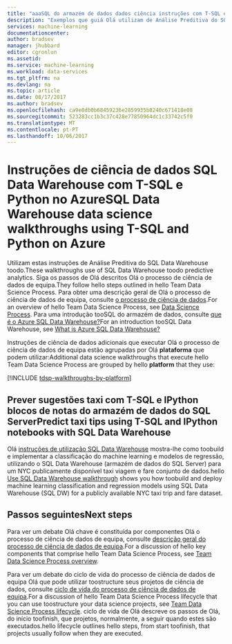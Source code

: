 ```yaml
---
title: "aaaSQL do armazém de dados dados ciência instruções com T-SQL e Python no Azure | Microsoft Docs"
description: "Exemplos que guiá Olá utilizam de Análise Preditiva do SQL Data Warehouse toodo."
services: machine-learning
documentationcenter: 
author: bradsev
manager: jhubbard
editor: cgronlun
ms.assetid: 
ms.service: machine-learning
ms.workload: data-services
ms.tgt_pltfrm: na
ms.devlang: na
ms.topic: article
ms.date: 08/17/2017
ms.author: bradsev
ms.openlocfilehash: ca9e8db0b68459236e2859935b8240c671418e08
ms.sourcegitcommit: 523283cc1b3c37c428e77850964dc1c33742c5f0
ms.translationtype: MT
ms.contentlocale: pt-PT
ms.lasthandoff: 10/06/2017
---
```

# <a name="sql-data-warehouse-data-science-walkthroughs-using-t-sql-and-python-on-azure"></a><span data-ttu-id="80c27-103">Instruções de ciência de dados SQL Data Warehouse com T-SQL e Python no Azure</span><span class="sxs-lookup"><span data-stu-id="80c27-103">SQL Data Warehouse data science walkthroughs using T-SQL and Python on Azure</span></span>

<span data-ttu-id="80c27-104">Utilizam estas instruções de Análise Preditiva do SQL Data Warehouse toodo.</span><span class="sxs-lookup"><span data-stu-id="80c27-104">These walkthroughs use of SQL Data Warehouse toodo predictive analytics.</span></span> <span data-ttu-id="80c27-105">Siga os passos de Olá descritos Olá o processo de ciência de dados de equipa.</span><span class="sxs-lookup"><span data-stu-id="80c27-105">They follow hello steps outlined in hello Team Data Science Process.</span></span> <span data-ttu-id="80c27-106">Para obter uma descrição geral de Olá o processo de ciência de dados de equipa, consulte [o processo de ciência de dados](data-science-process-overview.md).</span><span class="sxs-lookup"><span data-stu-id="80c27-106">For an overview of hello Team Data Science Process, see [Data Science Process](data-science-process-overview.md).</span></span> <span data-ttu-id="80c27-107">Para uma introdução tooSQL do armazém de dados, consulte [que é o Azure SQL Data Warehouse?](../sql-data-warehouse/sql-data-warehouse-overview-what-is.md)</span><span class="sxs-lookup"><span data-stu-id="80c27-107">For an introduction tooSQL Data Warehouse, see [What is Azure SQL Data Warehouse?](../sql-data-warehouse/sql-data-warehouse-overview-what-is.md)</span></span>

<span data-ttu-id="80c27-108">Instruções de ciência de dados adicionais que executar Olá o processo de ciência de dados de equipa estão agrupadas por Olá **plataforma** que podem utilizar:</span><span class="sxs-lookup"><span data-stu-id="80c27-108">Additional data science walkthroughs that execute hello Team Data Science Process are grouped by hello **platform** that they use:</span></span> 

[!INCLUDE [tdsp-walkthroughs-by-platform](../../includes/tdsp-walkthroughs-by-platform.md)]


## <a name="predict-taxi-tips-using-t-sql-and-ipython-notebooks-with-sql-data-warehouse"></a><span data-ttu-id="80c27-109">Prever sugestões taxi com T-SQL e IPython blocos de notas do armazém de dados do SQL Server</span><span class="sxs-lookup"><span data-stu-id="80c27-109">Predict taxi tips using T-SQL and IPython notebooks with SQL Data Warehouse</span></span>

<span data-ttu-id="80c27-110">Olá [instruções de utilização SQL Data Warehouse](machine-learning-data-science-process-sqldw-walkthrough.md) mostra-lhe como toobuild e implementar a classificação do machine learning e modelos de regressão, utilizando o SQL Data Warehouse (armazém de dados do SQL Server) para um NYC publicamente disponível taxi viagem e fare conjunto de dados.</span><span class="sxs-lookup"><span data-stu-id="80c27-110">hello [Use SQL Data Warehouse walkthrough](machine-learning-data-science-process-sqldw-walkthrough.md) shows you how toobuild and deploy machine learning classification and regression models using SQL Data Warehouse (SQL DW) for a publicly available NYC taxi trip and fare dataset.</span></span>


## <a name="next-steps"></a><span data-ttu-id="80c27-111">Passos seguintes</span><span class="sxs-lookup"><span data-stu-id="80c27-111">Next steps</span></span>

<span data-ttu-id="80c27-112">Para ver um debate Olá chave é constituída por componentes Olá o processo de ciência de dados de equipa, consulte [descrição geral do processo de ciência de dados de equipa](data-science-process-overview.md).</span><span class="sxs-lookup"><span data-stu-id="80c27-112">For a discussion of hello key components that comprise hello Team Data Science Process, see [Team Data Science Process overview](data-science-process-overview.md).</span></span>

<span data-ttu-id="80c27-113">Para ver um debate do ciclo de vida do processo de ciência de dados de equipa Olá que pode utilizar toostructure seus projetos de ciência de dados, consulte [ciclo de vida do processo de ciência de dados de equipa](data-science-process-lifecycle.md).</span><span class="sxs-lookup"><span data-stu-id="80c27-113">For a discussion of hello Team Data Science Process lifecycle that you can use toostructure your data science projects, see [Team Data Science Process lifecycle](data-science-process-lifecycle.md).</span></span> <span data-ttu-id="80c27-114">ciclo de vida de Olá descreve os passos de Olá, do início toofinish, que projetos, normalmente, a seguir quando estes são executados.</span><span class="sxs-lookup"><span data-stu-id="80c27-114">hello lifecycle outlines hello steps, from start toofinish, that projects usually follow when they are executed.</span></span> 
